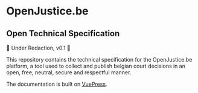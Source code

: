 # OpenJustice.be
## Open Technical Specification

:construction: Under Redaction, v0.1 :construction:

This repository contains the technical specification for the OpenJustice.be platform, a tool used to collect and publish belgian court decisions in an open, free, neutral, secure and respectful manner.

The documentation is built on [VuePress](https://vuepress.vuejs.org/guide/#how-it-works).

